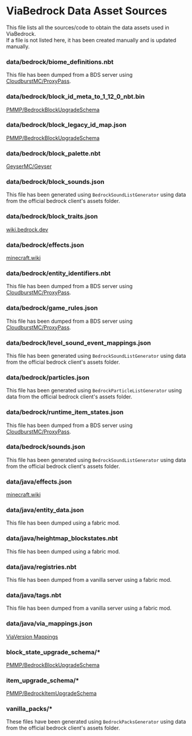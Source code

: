 # ViaBedrock Data Asset Sources

This file lists all the sources/code to obtain the data assets used in ViaBedrock.  
If a file is not listed here, it has been created manually and is updated manually.

### data/bedrock/biome_definitions.nbt
This file has been dumped from a BDS server using [CloudburstMC/ProxyPass](https://github.com/CloudburstMC/ProxyPass).

### data/bedrock/block_id_meta_to_1_12_0_nbt.bin
[PMMP/BedrockBlockUpgradeSchema](https://github.com/pmmp/BedrockBlockUpgradeSchema/blob/8b72c47109e174ac7f17c3ac546748f8e49a5fdf/id_meta_to_nbt/1.12.0.bin)

### data/bedrock/block_legacy_id_map.json
[PMMP/BedrockBlockUpgradeSchema](https://github.com/pmmp/BedrockBlockUpgradeSchema/blob/79bb3ad542ef19e828fdf1fa6adc54f1fa4b3bb5/block_legacy_id_map.json)

### data/bedrock/block_palette.nbt
[GeyserMC/Geyser](https://github.com/GeyserMC/Geyser/blob/d5b5712e60107175ccaed7fab21deca09c0f15cf/core/src/main/resources/bedrock/block_palette.1_21_60.nbt)

### data/bedrock/block_sounds.json
This file has been generated using `BedrockSoundListGenerator` using data from the official bedrock client's assets folder.

### data/bedrock/block_traits.json
[wiki.bedrock.dev](https://wiki.bedrock.dev/blocks/block-traits.html)

### data/bedrock/effects.json
[minecraft.wiki](https://minecraft.wiki/w/Effect)

### data/bedrock/entity_identifiers.nbt
This file has been dumped from a BDS server using [CloudburstMC/ProxyPass](https://github.com/CloudburstMC/ProxyPass).

### data/bedrock/game_rules.json
This file has been dumped from a BDS server using [CloudburstMC/ProxyPass](https://github.com/CloudburstMC/ProxyPass).

### data/bedrock/level_sound_event_mappings.json
This file has been generated using `BedrockSoundListGenerator` using data from the official bedrock client's assets folder.

### data/bedrock/particles.json
This file has been generated using `BedrockParticleListGenerator` using data from the official bedrock client's assets folder.

### data/bedrock/runtime_item_states.json
This file has been dumped from a BDS server using [CloudburstMC/ProxyPass](https://github.com/CloudburstMC/ProxyPass).

### data/bedrock/sounds.json
This file has been generated using `BedrockSoundListGenerator` using data from the official bedrock client's assets folder.

### data/java/effects.json
[minecraft.wiki](https://minecraft.wiki/w/Effect)

### data/java/entity_data.json
This file has been dumped using a fabric mod.

### data/java/heightmap_blockstates.nbt
This file has been dumped using a fabric mod.

### data/java/registries.nbt
This file has been dumped from a vanilla server using a fabric mod.

### data/java/tags.nbt
This file has been dumped from a vanilla server using a fabric mod.

### data/java/via_mappings.json
[ViaVersion Mappings](https://github.com/ViaVersion/Mappings/blob/main/mappings/mapping-1.21.4.json)

### block_state_upgrade_schema/*
[PMMP/BedrockBlockUpgradeSchema](https://github.com/pmmp/BedrockBlockUpgradeSchema/tree/master/nbt_upgrade_schema)

### item_upgrade_schema/*
[PMMP/BedrockItemUpgradeSchema](https://github.com/pmmp/BedrockItemUpgradeSchema/tree/master/id_meta_upgrade_schema)

### vanilla_packs/*
These files have been generated using `BedrockPacksGenerator` using data from the official bedrock client's assets folder.
